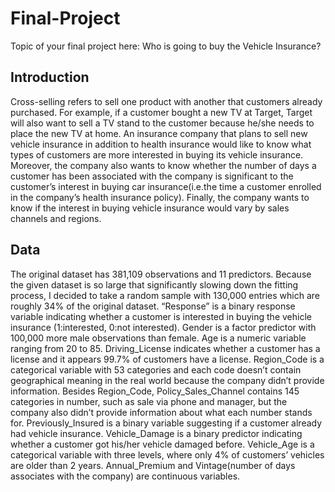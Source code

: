 # Final-Project
Topic of your final project here: Who is going to buy the Vehicle Insurance?

## Introduction
Cross-selling refers to sell one product with another that customers already purchased. For example, if a customer bought a new TV at Target, Target will also want to sell a TV stand to the customer because he/she needs to place the new TV at home. An insurance company that plans to sell new vehicle insurance in addition to health insurance would like to know what types of customers are more interested in buying its vehicle insurance. Moreover, the company also wants to know whether the number of days a customer has been associated with the company is significant to the customer’s interest in buying car insurance(i.e.the time a customer enrolled in the company’s health insurance policy). Finally, the company wants to know if the interest in buying vehicle insurance would vary by sales channels and regions.

## Data
The original dataset has 381,109 observations and 11 predictors. Because the given dataset is so large that significantly slowing down the fitting process, I decided to take a random sample with 130,000 entries which are roughly 34% of the original dataset. “Response” is a binary response variable indicating whether a customer is interested in buying the vehicle insurance (1:interested, 0:not interested). Gender is a factor predictor with 100,000 more male observations than female. Age is a numeric variable ranging from 20 to 85. Driving_License indicates whether a customer has a license and it appears 99.7% of customers have a license. Region_Code is a categorical variable with 53 categories and each code doesn’t contain geographical meaning in the real world because the company didn’t provide information. Besides Region_Code, Policy_Sales_Channel contains 145 categories in number, such as sale via phone and manager, but the company also didn’t provide information about what each number stands for. Previously_Insured is a binary variable suggesting if a customer already had vehicle insurance. Vehicle_Damage is a binary predictor indicating whether a customer got his/her vehicle damaged before. Vehicle_Age is a categorical variable with three levels, where only 4% of customers’ vehicles are older than 2 years. Annual_Premium and Vintage(number of days associates with the company) are continuous variables.


